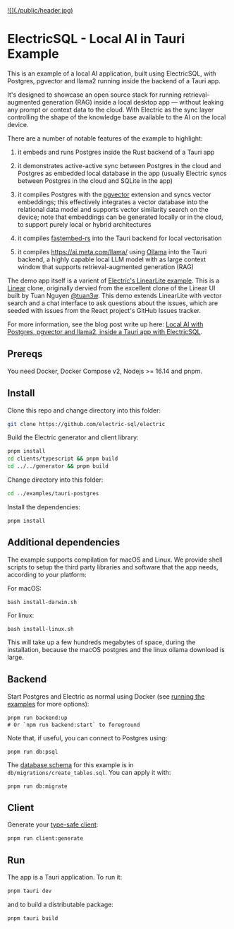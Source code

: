 <a href="https://electric-sql.com/blog/2024/01/25/local-first-ai-with-tauri-postgres-pgvector-llama">
  ![](./public/header.jpg)
</a>

# ElectricSQL - Local AI in Tauri Example

This is an example of a local AI application, built using ElectricSQL, with Postgres, pgvector and llama2 running inside the backend of a Tauri app.

It's designed to showcase an open source stack for running retrieval-augmented generation (RAG) inside a local desktop app &mdash; without leaking any prompt or context data to the cloud. With Electric as the sync layer controlling the shape of the knowledge base available to the AI on the local device.

There are a number of notable features of the example to highlight:

1. it embeds and runs Postgres inside the Rust backend of a Tauri app
2. it demonstrates active-active sync between Postgres in the cloud and Postgres as embedded local database in the app (usually Electric syncs between Postgres in the cloud and SQLite in the app)

3. it compiles Postgres with the [pgvector](https://github.com/pgvector/pgvector) extension and syncs vector embeddings; this effectively integrates a vector database into the relational data model and supports vector similarity search on the device; note that embeddings can be generated locally or in the cloud, to support purely local or hybrid architectures
4. it compiles [fastembed-rs](https://github.com/Anush008/fastembed-rs) into the Tauri backend for local vectorisation
5. it compiles https://ai.meta.com/llama/ using [Ollama](https://ollama.ai) into the Tauri backend, a highly capable local LLM model with as large context window that supports retrieval-augmented generation (RAG)

The demo app itself is a varient of [Electric's LinearLite example](https://electric-sql.com/docs/examples/linear-lite). This is a [Linear](https://linear.app) clone, originally dervied from the excellent clone of the Linear UI built by Tuan Nguyen [@tuan3w](https://github.com/tuan3w). This demo extends LinearLite with vector search and a chat interface to ask questions about the issues, which are seeded with issues from the React project's GitHub Issues tracker.

For more information, see the blog post write up here: [Local AI with Postgres, pgvector and llama2, inside a Tauri app with ElectricSQL](https://electric-sql.com/blog/2024/01/25/local-first-ai-with-tauri-postgres-pgvector-llama).

## Prereqs

You need Docker, Docker Compose v2, Nodejs >= 16.14 and pnpm.

## Install

Clone this repo and change directory into this folder:

```sh
git clone https://github.com/electric-sql/electric
```

Build the Electric generator and client library:

```sh
pnpm install
cd clients/typescript && pnpm build
cd ../../generator && pnpm build
```

Change directory into this folder:

```sh
cd ../examples/tauri-postgres
```

Install the dependencies:

```shell
pnpm install
```

## Additional dependencies

The example supports compilation for macOS and Linux. We provide shell scripts to setup the third party libraries and software that the app needs, according to your platform:

For macOS:

```shell
bash install-darwin.sh
```

For linux:
```shell
bash install-linux.sh
```

This will take up a few hundreds megabytes of space, during the installation, because the macOS postgres and the linux ollama download is large.

## Backend

Start Postgres and Electric as normal using Docker (see [running the examples](https://electric-sql.com/docs/examples/notes/running) for more options):

```shell
pnpm run backend:up
# Or `npm run backend:start` to foreground
```

Note that, if useful, you can connect to Postgres using:

```shell
pnpm run db:psql
```

The [database schema](https://electric-sql.com/docs/usage/data-modelling) for this example is in `db/migrations/create_tables.sql`.
You can apply it with:

```shell
pnpm run db:migrate
```

## Client

Generate your [type-safe client](https://electric-sql.com/docs/usage/data-access/client):

```shell
pnpm run client:generate
```

## Run

The app is a Tauri application. To run it:

```bash
pnpm tauri dev
```

and to build a distributable package:

```bash
pnpm tauri build
```
